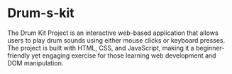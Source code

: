 # Drum-s-kit
The Drum Kit Project is an interactive web-based application that allows users to play drum sounds using either mouse clicks or keyboard presses. The project is built with HTML, CSS, and JavaScript, making it a beginner-friendly yet engaging exercise for those learning web development and DOM manipulation.

